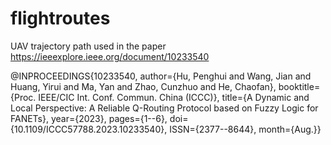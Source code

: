 # flightroutes
UAV trajectory path used in the paper https://ieeexplore.ieee.org/document/10233540

@INPROCEEDINGS{10233540,
  author={Hu, Penghui and Wang, Jian and Huang, Yirui and Ma, Yan and Zhao, Cunzhuo and He, Chaofan},
  booktitle={Proc. IEEE/CIC Int. Conf. Commun. China (ICCC)}, 
  title={A Dynamic and Local Perspective: A Reliable Q-Routing Protocol based on Fuzzy Logic for FANETs}, 
  year={2023},
  pages={1--6},
  doi={10.1109/ICCC57788.2023.10233540},
  ISSN={2377--8644},
  month={Aug.}}

